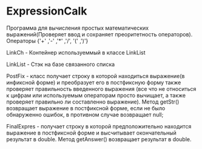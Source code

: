 # ExpressionCalk
Программа для вычисления простых математических выражений(Проверяет ввод и сохраняет преоритетность операторов). Операторы {'+' ,'-' ,'*' ,'/', '(' ,')'}

LinkCh - Контейнер используеммый в классе LinkList

LinkList - Стэк на базе связанного списка

PostFix - класс получает строку в которой находиться выражение(в инфиксной форме) и преобразует его в постфиксную форму также проверяет правильность введенного выражения (все что не относиться к цифрам или используемым операторам просто вычищает, а также проверяет правильно ли составленно выражение). Метод getStr() возвращает выражение в постфиксной форме, если не было обнаруженно ошибок, в противном случае возвращает null;

FinalExpres - получает строку в которой предположительно находится выражение в постфиксной форме и высчитывает окончательный результат в double. Метод getAnswer() возвращает результат в double.
